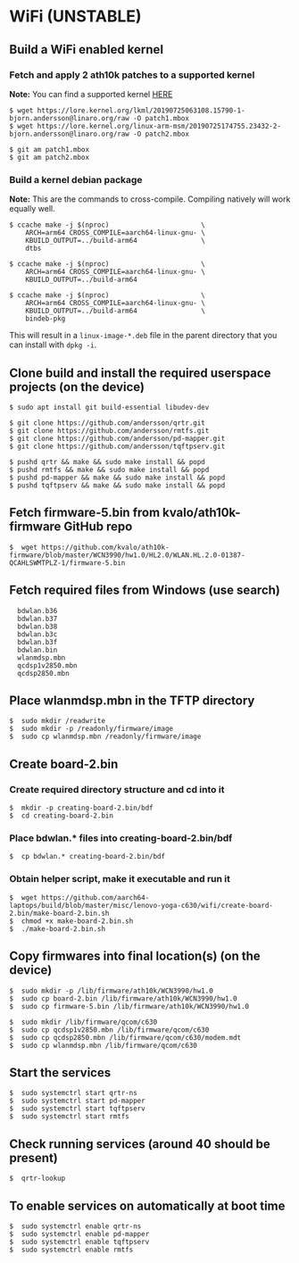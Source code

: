 # WiFi (UNSTABLE)

## Build a WiFi enabled kernel

### Fetch and apply 2 ath10k patches to a supported kernel

**Note:** You can find a supported kernel [HERE](https://github.com/aarch64-laptops/linux/tree/gpu)

```
$ wget https://lore.kernel.org/lkml/20190725063108.15790-1-bjorn.andersson@linaro.org/raw -O patch1.mbox
$ wget https://lore.kernel.org/linux-arm-msm/20190725174755.23432-2-bjorn.andersson@linaro.org/raw -O patch2.mbox

$ git am patch1.mbox
$ git am patch2.mbox
```

### Build a kernel debian package

**Note:** This are the commands to cross-compile.  Compiling natively will work equally well.

```
$ ccache make -j $(nproc)                       \
    ARCH=arm64 CROSS_COMPILE=aarch64-linux-gnu- \
    KBUILD_OUTPUT=../build-arm64                \
    dtbs

$ ccache make -j $(nproc)                       \
    ARCH=arm64 CROSS_COMPILE=aarch64-linux-gnu- \
    KBUILD_OUTPUT=../build-arm64

$ ccache make -j $(nproc)                       \
    ARCH=arm64 CROSS_COMPILE=aarch64-linux-gnu- \
    KBUILD_OUTPUT=../build-arm64                \
    bindeb-pkg
```

This will result in a `linux-image-*.deb` file in the parent directory that you can install with `dpkg -i`.

## Clone build and install the required userspace projects (on the device)

```
$ sudo apt install git build-essential libudev-dev

$ git clone https://github.com/andersson/qrtr.git
$ git clone https://github.com/andersson/rmtfs.git
$ git clone https://github.com/andersson/pd-mapper.git
$ git clone https://github.com/andersson/tqftpserv.git

$ pushd qrtr && make && sudo make install && popd
$ pushd rmtfs && make && sudo make install && popd
$ pushd pd-mapper && make && sudo make install && popd
$ pushd tqftpserv && make && sudo make install && popd
```

## Fetch firmware-5.bin from kvalo/ath10k-firmware GitHub repo

```
$  wget https://github.com/kvalo/ath10k-firmware/blob/master/WCN3990/hw1.0/HL2.0/WLAN.HL.2.0-01387-QCAHLSWMTPLZ-1/firmware-5.bin
```

## Fetch required files from Windows (use search)

```
  bdwlan.b36
  bdwlan.b37
  bdwlan.b38
  bdwlan.b3c
  bdwlan.b3f
  bdwlan.bin
  wlanmdsp.mbn
  qcdsp1v2850.mbn
  qcdsp2850.mbn
```

## Place wlanmdsp.mbn in the TFTP directory

```
$  sudo mkdir /readwrite
$  sudo mkdir -p /readonly/firmware/image
$  sudo cp wlanmdsp.mbn /readonly/firmware/image
```

## Create board-2.bin

### Create required directory structure and cd into it

```
$  mkdir -p creating-board-2.bin/bdf
$  cd creating-board-2.bin
```

### Place bdwlan.* files into creating-board-2.bin/bdf

```
$  cp bdwlan.* creating-board-2.bin/bdf
```

### Obtain helper script, make it executable and run it

```
$  wget https://github.com/aarch64-laptops/build/blob/master/misc/lenovo-yoga-c630/wifi/create-board-2.bin/make-board-2.bin.sh
$  chmod +x make-board-2.bin.sh
$  ./make-board-2.bin.sh
```

## Copy firmwares into final location(s) (on the device)

```
$  sudo mkdir -p /lib/firmware/ath10k/WCN3990/hw1.0
$  sudo cp board-2.bin /lib/firmware/ath10k/WCN3990/hw1.0
$  sudo cp firmware-5.bin /lib/firmware/ath10k/WCN3990/hw1.0

$  sudo mkdir /lib/firmware/qcom/c630
$  sudo cp qcdsp1v2850.mbn /lib/firmware/qcom/c630
$  sudo cp qcdsp2850.mbn /lib/firmware/qcom/c630/modem.mdt
$  sudo cp wlanmdsp.mbn /lib/firmware/qcom/c630
```

## Start the services

```
$  sudo systemctrl start qrtr-ns
$  sudo systemctrl start pd-mapper
$  sudo systemctrl start tqftpserv
$  sudo systemctrl start rmtfs
```

## Check running services (around 40 should be present)

```
$  qrtr-lookup
```

## To enable services on automatically at boot time

```
$  sudo systemctrl enable qrtr-ns
$  sudo systemctrl enable pd-mapper
$  sudo systemctrl enable tqftpserv
$  sudo systemctrl enable rmtfs
```
